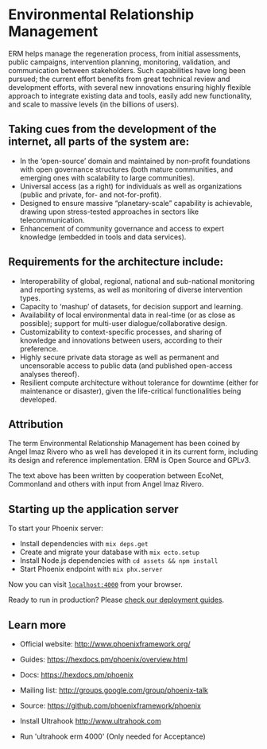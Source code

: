 # Environmental Relationship Management

ERM helps manage the regeneration process, from initial assessments, public campaigns, intervention planning, monitoring, validation, and communication between stakeholders. Such capabilities have long been pursued; the current effort benefits from great technical review and development efforts, with several new innovations ensuring highly flexible approach to integrate existing data and tools, easily add new functionality, and scale to massive levels (in the billions of users).

## Taking cues from the development of the internet, all parts of the system are:

* In the ‘open-source’ domain and maintained by non-profit foundations with open governance structures (both mature communities, and emerging ones with scalability to large communities).
* Universal access (as a right) for individuals as well as organizations (public and private, for- and not-for-profit).
* Designed to ensure massive “planetary-scale” capability is achievable, drawing upon stress-tested approaches in sectors like telecommunication.
* Enhancement of community governance and access to expert knowledge (embedded in tools and data services).

## Requirements for the architecture include:

* Interoperability of global, regional, national and sub-national monitoring and reporting systems, as well as monitoring of diverse intervention types.
* Capacity to ‘mashup’ of datasets, for decision support and learning.
* Availability of local environmental data in real-time (or as close as possible); support for multi-user dialogue/collaborative design.
* Customizability to context-specific processes, and sharing of knowledge and innovations between users, according to their preference.
* Highly secure private data storage as well as permanent and uncensorable access to public data (and published open-access analyses thereof).
* Resilient compute architecture without tolerance for downtime (either for maintenance or disaster), given the life-critical functionalities being developed.

## Attribution
The term Environmental Relationship Management has been coined by Angel Imaz Rivero who as well has developed it in its current form, including its design and reference implementation. ERM is Open Source and GPLv3.

The text above has been written by cooperation between EcoNet, Commonland and others with input from Angel Imaz Rivero.

## Starting up the application server

To start your Phoenix server:

  * Install dependencies with `mix deps.get`
  * Create and migrate your database with `mix ecto.setup`
  * Install Node.js dependencies with `cd assets && npm install`
  * Start Phoenix endpoint with `mix phx.server`

Now you can visit [`localhost:4000`](http://localhost:4000) from your browser.

Ready to run in production? Please [check our deployment guides](https://hexdocs.pm/phoenix/deployment.html).

## Learn more

  * Official website: http://www.phoenixframework.org/
  * Guides: https://hexdocs.pm/phoenix/overview.html
  * Docs: https://hexdocs.pm/phoenix
  * Mailing list: http://groups.google.com/group/phoenix-talk
  * Source: https://github.com/phoenixframework/phoenix

* Install Ultrahook http://www.ultrahook.com
* Run 'ultrahook erm 4000' (Only needed for Acceptance)
